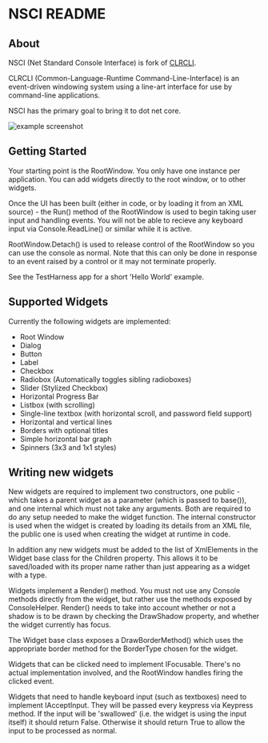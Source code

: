 NSCI README
===============

About
-----
NSCI (Net Standard Console Interface) is fork of [CLRCLI](https://github.com/PhonicUK/CLRCLI).

CLRCLI (Common-Language-Runtime Command-Line-Interface) is an event-driven
windowing system using a line-art interface for use by command-line
applications.

NSCI has the primary goal to bring it to dot net core.

![example screenshot](https://i.imgur.com/yJjTSdD.png)

Getting Started
---------------
Your starting point is the RootWindow. You only have one instance per 
application. You can add widgets directly to the root window, or to other
widgets.

Once the UI has been built (either in code, or by loading it from an XML
source) - the Run() method of the RootWindow is used to begin taking user input
and handling events. You will not be able to recieve any keyboard input via
Console.ReadLine() or similar while it is active.

RootWindow.Detach() is used to release control of the RootWindow so you can use
the console as normal. Note that this can only be done in response to an event
raised by a control or it may not terminate properly.

See the TestHarness app for a short 'Hello World' example.

Supported Widgets
-----------------

Currently the following widgets are implemented:

* Root Window
* Dialog
* Button
* Label
* Checkbox
* Radiobox (Automatically toggles sibling radioboxes)
* Slider (Stylized Checkbox)
* Horizontal Progress Bar
* Listbox (with scrolling)
* Single-line textbox (with horizontal scroll, and password field support)
* Horizontal and vertical lines
* Borders with optional titles
* Simple horizontal bar graph
* Spinners (3x3 and 1x1 styles)

Writing new widgets
-------------------

New widgets are required to implement two constructors, one public - which
takes a parent widget as a parameter (which is passed to base()), and one
internal which must not take any arguments. Both are required to do any setup
needed to make the widget function. The internal constructor is used when the
widget is created by loading its details from an XML file, the public one is
used when creating the widget at runtime in code.

In addition any new widgets must be added to the list of XmlElements in the
Widget base class for the Children property. This allows it to be saved/loaded
with its proper name rather than just appearing as a widget with a type.

Widgets implement a Render() method. You must not use any Console methods
directly from the widget, but rather use the methods exposed by ConsoleHelper.
Render() needs to take into account whether or not a shadow is to be drawn by
checking the DrawShadow property, and whether the widget currently has focus.

The Widget base class exposes a DrawBorderMethod() which uses the appropriate
border method for the BorderType chosen for the widget.

Widgets that can be clicked need to implement IFocusable. There's no actual
implementation involved, and the RootWindow handles firing the clicked event.

Widgets that need to handle keyboard input (such as textboxes) need to
implement IAcceptInput. They will be passed every keypress via Keypress method.
If the input will be 'swallowed' (i.e. the widget is using the input itself) 
it should return False. Otherwise it should return True to allow the input to
be processed as normal.
